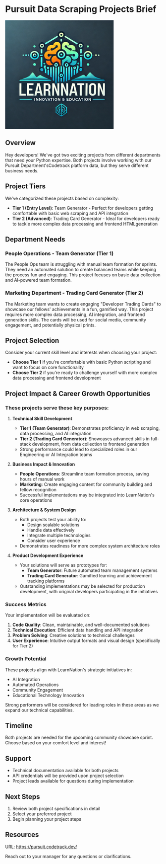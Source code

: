 # Pursuit Data Scraping Projects Brief


<img src="./assets/learn-nation-logo.webp" alt="learn nation logo" width="350">

## Overview
Hey developers! We've got two exciting projects from different departments that need your Python expertise. Both projects involve working with our Pursuit Department'sCodetrack platform data, but they serve different business needs.

## Project Tiers
We've categorized these projects based on complexity:
- **Tier 1 (Entry Level)**: Team Generator - Perfect for developers getting comfortable with basic web scraping and API integration
- **Tier 2 (Advanced)**: Trading Card Generator - Ideal for developers ready to tackle more complex data processing and frontend HTMLgeneration

## Department Needs

### People Operations - Team Generator (Tier 1)
The People Ops team is struggling with manual team formation for sprints. They need an automated solution to create balanced teams while keeping the process fun and engaging. This project focuses on basic data collection and AI-powered team formation.

### Marketing Department - Trading Card Generator (Tier 2)
The Marketing team wants to create engaging "Developer Trading Cards" to showcase our fellows' achievements in a fun, gamified way. This project requires more complex data processing, AI integration, and frontend generation skills. The cards will be used for social media, community engagement, and potentially physical prints.

## Project Selection
Consider your current skill level and interests when choosing your project:
- **Choose Tier 1** if you're comfortable with basic Python scripting and want to focus on core functionality
- **Choose Tier 2** if you're ready to challenge yourself with more complex data processing and frontend development

## Project Impact & Career Growth Opportunities

### These projects serve these key purposes:

1. **Technical Skill Development**
   - **Tier 1 (Team Generator)**: Demonstrates proficiency in web scraping, data processing, and AI integration
   - **Tier 2 (Trading Card Generator)**: Showcases advanced skills in full-stack development, from data collection to frontend generation
   - Strong performance could lead to specialized roles in our Engineering or AI Integration teams

2. **Business Impact & Innovation**
   - **People Operations**: Streamline team formation process, saving hours of manual work
   - **Marketing**: Create engaging content for community building and fellow recognition
   - Successful implementations may be integrated into LearnNation's core operations

3. **Architecture & System Design**
   - Both projects test your ability to:
     - Design scalable solutions
     - Handle data effectively
     - Integrate multiple technologies
     - Consider user experience
   - Demonstrates readiness for more complex system architecture roles

4. **Product Development Experience**
   - Your solutions will serve as prototypes for:
     - **Team Generator**: Future automated team management systems
     - **Trading Card Generator**: Gamified learning and achievement tracking platforms
   - Outstanding implementations may be selected for production development, with original developers participating in the initiatives


### Success Metrics

Your implementation will be evaluated on:
1. **Code Quality**: Clean, maintainable, and well-documented solutions
2. **Technical Execution**: Efficient data handling and API integration
3. **Problem Solving**: Creative solutions to technical challenges
4. **User Experience**: Intuitive output formats and visual design (specifically for Tier 2)


### Growth Potential

These projects align with LearnNation's strategic initiatives in:
- AI Integration
- Automated Operations
- Community Engagement
- Educational Technology Innovation

Strong performers will be considered for leading roles in these areas as we expand our technical capabilities.

## Timeline
Both projects are needed for the upcoming community showcase sprint. Choose based on your comfort level and interest!

## Support
- Technical documentation available for both projects
- API credentials will be provided upon project selection
- Project leads available for questions during implementation

## Next Steps
1. Review both project specifications in detail
2. Select your preferred project
3. Begin planning your project steps

## Resources
URL: https://pursuit.codetrack.dev/


Reach out to your manager for any questions or clarifications.

